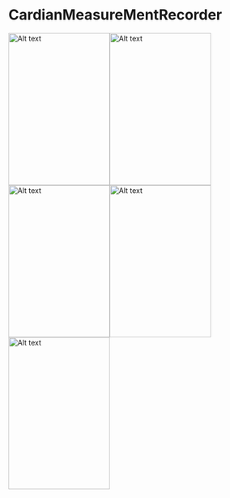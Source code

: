 # CardianMeasureMentRecorder



<img
  src="https://user-images.githubusercontent.com/55269298/177011706-f8dc5c14-17cf-41af-b596-a8feac4a3121.jpg"
  alt="Alt text"
  title="Optional title"
  style="position:flex display: inline-block; margin: 0 auto; height:300px; width:200px"><img
  src="https://user-images.githubusercontent.com/55269298/177011790-b9fe79c9-a9c6-4f05-8ee6-d23f962c009b.jpg"
  alt="Alt text"
  title="Optional title"
  style="position:flex display: inline-block; margin: 0 auto; height:300px; width:200px"><img
  src="https://user-images.githubusercontent.com/55269298/177011772-3af364d9-31ce-4612-bcc2-2ac1e16e84a5.jpg"
  alt="Alt text"
  title="Optional title"
  style="position:flex display: inline-block; margin: 0 auto; height:300px; width:200px"><img
  src="https://user-images.githubusercontent.com/55269298/177011898-5e9cd850-34ae-4c3f-bbc6-8f3de5c777a3.jpg"
  alt="Alt text"
  title="Optional title"
  style="position:flex display: inline-block; margin: 0 auto; height:300px; width:200px"><img
  src="https://user-images.githubusercontent.com/55269298/177011818-14bb046b-5fe3-447f-9155-9e5a61bbc81c.jpg"
  alt="Alt text"
  title="Optional title"
  style="position:flex display: inline-block; margin: 0 auto; height:300px; width:200px">
  
 
